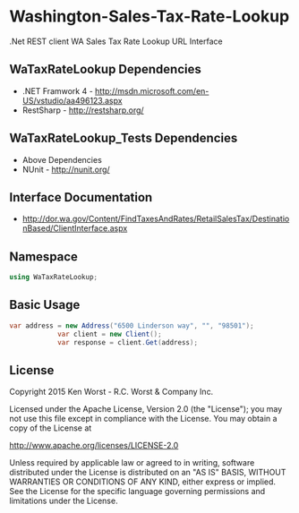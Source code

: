 Washington-Sales-Tax-Rate-Lookup
=================

.Net REST client WA Sales Tax Rate Lookup URL Interface

WaTaxRateLookup Dependencies
------------
- .NET Framwork 4 - http://msdn.microsoft.com/en-US/vstudio/aa496123.aspx
- RestSharp - http://restsharp.org/

WaTaxRateLookup_Tests Dependencies
------------
- Above Dependencies 
- NUnit - http://nunit.org/

Interface Documentation
------------
- http://dor.wa.gov/Content/FindTaxesAndRates/RetailSalesTax/DestinationBased/ClientInterface.aspx 


Namespace
---------
```csharp
using WaTaxRateLookup;

```

Basic Usage
-------------

```csharp
var address = new Address("6500 Linderson way", "", "98501");
            var client = new Client();
            var response = client.Get(address);
```
		
License
-------------

Copyright 2015 Ken Worst - R.C. Worst & Company Inc.

Licensed under the Apache License, Version 2.0 (the "License");
you may not use this file except in compliance with the License.
You may obtain a copy of the License at

  http://www.apache.org/licenses/LICENSE-2.0

Unless required by applicable law or agreed to in writing, software
distributed under the License is distributed on an "AS IS" BASIS,
WITHOUT WARRANTIES OR CONDITIONS OF ANY KIND, either express or implied.
See the License for the specific language governing permissions and
limitations under the License. 
